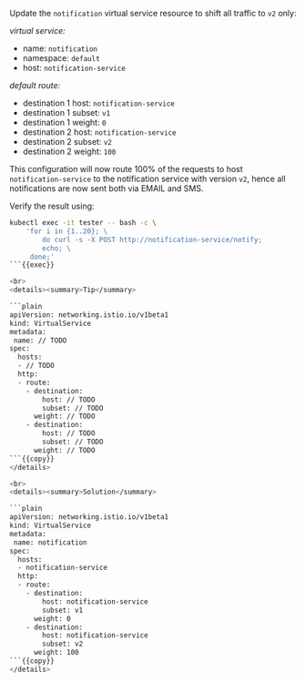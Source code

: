 Update the `notification` virtual service resource to shift all traffic to `v2` only:

*virtual service:*
* name: `notification`
* namespace: `default`
* host: `notification-service`

*default route:*
* destination 1 host: `notification-service`
* destination 1 subset: `v1`
* destination 1 weight: `0`
* destination 2 host: `notification-service`
* destination 2 subset: `v2`
* destination 2 weight: `100`

This configuration will now route 100% of the requests to host `notification-service` to the 
notification service with version `v2`, hence all notifications are now sent both via EMAIL and SMS.

Verify the result using:
```bash
kubectl exec -it tester -- bash -c \
    'for i in {1..20}; \
        do curl -s -X POST http://notification-service/notify; 
        echo; \
     done;'
```{{exec}}

<br>
<details><summary>Tip</summary>

```plain
apiVersion: networking.istio.io/v1beta1
kind: VirtualService
metadata:
 name: // TODO
spec:
  hosts:
  - // TODO
  http:
  - route:
    - destination:
        host: // TODO
        subset: // TODO
      weight: // TODO
    - destination:
        host: // TODO
        subset: // TODO
      weight: // TODO
```{{copy}}
</details>

<br>
<details><summary>Solution</summary>

```plain
apiVersion: networking.istio.io/v1beta1
kind: VirtualService
metadata:
 name: notification
spec:
  hosts:
  - notification-service
  http:
  - route:
    - destination:
        host: notification-service
        subset: v1
      weight: 0
    - destination:
        host: notification-service
        subset: v2
      weight: 100
```{{copy}}
</details>